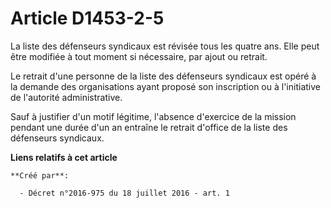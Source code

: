 # Article D1453-2-5

La liste des défenseurs syndicaux est révisée tous les quatre ans. Elle peut être modifiée à tout moment si nécessaire, par
ajout ou retrait. 

Le retrait d'une personne de la liste des défenseurs syndicaux est opéré à la demande des organisations ayant proposé son
inscription ou à l'initiative de l'autorité administrative. 

Sauf à justifier d'un motif légitime, l'absence d'exercice de la mission pendant une durée d'un an entraîne le retrait
d'office de la liste des défenseurs syndicaux.

**Liens relatifs à cet article**

	**Créé par**:

	  - Décret n°2016-975 du 18 juillet 2016 - art. 1
